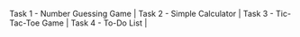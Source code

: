 Task 1 - Number Guessing Game |
Task 2 - Simple Calculator |
Task 3 - Tic-Tac-Toe Game | 
Task 4 - To-Do List |
